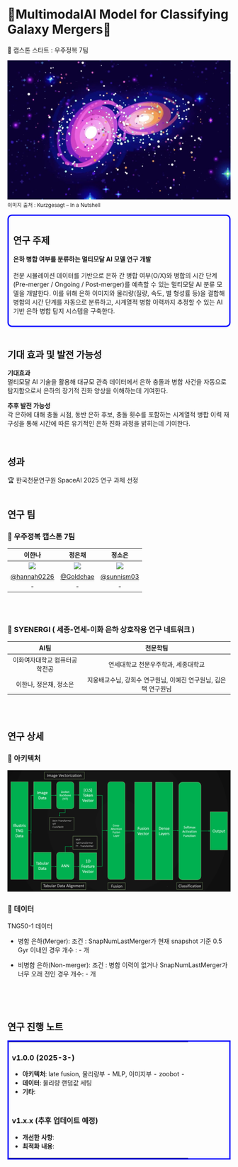 # 🌌MultimodalAI Model for Classifying Galaxy Mergers🌌 

🔭 캡스톤 스타트 : 우주정복 7팀 

![메인페이지](./readMe_image/mergeGalaxy.png)
<small> 이미지 출처 : Kurzgesagt – In a Nutshell </small>

<div style="border: 3px solid blue; padding: 10px; border-radius: 10px;">

## 연구 주제
<b> 은하 병합 여부를 분류하는 멀티모달 AI 모델 연구 개발 </b>
<br/><br/>
천문 시뮬레이션 데이터를 기반으로 은하 간 병합 여부(O/X)와 병합의 시간 단계(Pre-merger / Ongoing / Post-merger)를 예측할 수 있는 멀티모달 AI 분류 모델을 개발한다. 이를 위해 은하 이미지와 물리량(질량, 속도, 별 형성률 등)을 결합해 병합의 시간 단계를 자동으로 분류하고, 시계열적 병합 이력까지 추정할 수 있는 AI 기반 은하 병합 탐지 시스템을 구축한다.
<br/>
</div>

<br/>

## 기대 효과 및 발전 가능성
<b> 기대효과 </b><br/>
멀티모달 AI 기술을 활용해 대규모 관측 데이터에서 은하 충돌과 병합 사건을 자동으로 탐지함으로서 은하의 장기적 진화 양상을 이해하는데 기여한다.

<b> 추후 발전 가능성 </b><br/>
각 은하에 대해 충돌 시점, 동반 은하 후보, 충돌 횟수를 포함하는 시계열적 병합 이력 재구성을 통해 시간에 따른 유기적인 은하 진화 과정을 밝히는데 기여한다.

<br/>

## 성과
<!-- 성과 칸 -->
🏆 한국천문연구원 SpaceAI 2025 연구 과제 선정 <br/>
<br/>

## 연구 팀

### 🔭 우주정복 캡스톤 7팀
|                        이한나                     |                          정은채                      |                          정소은                        |
|:------------------------------------------------:|:---------------------------------------------------------:|:-------------------------------------------------:|
|             <img src="https://avatars.githubusercontent.com/u/89291223?s=400&u=64dcff931bf6efee8bb8cc371573472faa9b373f&v=4"/>             | <img src="https://avatars.githubusercontent.com/u/104445068?v=4"/> | <img src="https://avatars.githubusercontent.com/u/112189780?v=4"/> |
|                     [@hannah0226](https://github.com/hannah0226)                      |            [@Goldchae](https://github.com/Goldchae)            |            [@sunnism03](https://github.com/sunnism03)            |
| - |   -   |       -   |    

<br>
<br/>

### 🔭 SYENERGI ( 세종-연세-이화 은하 상호작용 연구 네트워크 )
|                        AI팀                    |                          천문학팀                      |
|:------------------------------------------------:|:---------------------------------------------------------:|
|                     이화여자대학교 컴퓨터공학전공                     |           연세대학교 천문우주학과, 세종대학교           |
| 이한나, 정은채, 정소은 |   지웅배교수님, 강희수 연구원님, 이예진 연구원님, 김은택 연구원님   |


<br/>
<br/>



## 연구 상세

### 🔭 아키텍처 
![아키텍처](./readMe_image/architecture.png)

### 🔭 데이터

TNG50-1 데이터

-  병합 은하(Merger): 
조건 : SnapNumLastMerger가 현재 snapshot 기준 0.5 Gyr 이내인 경우
개수 : - 개 

- 비병합 은하(Non-merger):
조건 : 병합 이력이 없거나 SnapNumLastMerger가 너무 오래 전인 경우
개수: - 개 


<br/>
<br/>
<br/>


## 연구 진행 노트

<table style="width: 100%;  border: 3px solid Blue;  ">
  <tr>
    <td>
      <h3>v1.0.0 (2025-3-)</h3>
      <ul>
        <li><strong>아키텍처</strong>: late fusion, 물리량부 - MLP, 이미지부 - zoobot -  </li>
        <li><strong>데이터</strong>: 물리량 랜덤값 세팅 </li>
        <li><strong>기타</strong>: </li>
      </ul>
    </td>
  </tr>
  <tr>
    <td>
      <h3>v1.x.x (추후 업데이트 예정)</h3>
      <ul>
        <li><strong>개선한 사항</strong>: </li>
        <li><strong>최적화 내용</strong>: </li>
      </ul>
    </td>
  </tr>
</table>

